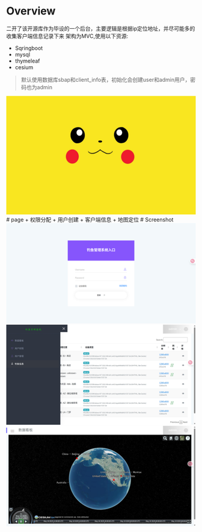 # Overview
二开了该开源库作为毕设的一个后台，主要逻辑是根据ip定位地址，并尽可能多的收集客户端信息记录下来
架构为MVC,使用以下资源:
- Sqringboot
- mysql
- thymeleaf
- cesium
> 默认使用数据库sbap和client_info表，初始化会创建user和admin用户，密码也为admin

<img src="https://raw.githubusercontent.com/WowOnWall/Drawing-bed/main/202505181659596.jpg">
# page
+ 权限分配
+ 用户创建
+ 客户端信息
+ 地图定位
# Screenshot
<img src="https://raw.githubusercontent.com/WowOnWall/Drawing-bed/main/202505181653622.png">
<img src="https://raw.githubusercontent.com/WowOnWall/Drawing-bed/main/202505181651554.png">
<img src="https://raw.githubusercontent.com/WowOnWall/Drawing-bed/main/202505181654884.png">

